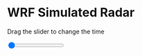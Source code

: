 <h1>WRF Simulated Radar</h1>
<p>Drag the slider to change the time</p>

<div class="slidecontainer">
<input oninput='setImage(this)' class="slider" type="range" min="0" max="9" value="0" step="1" />
<img id='img'/>
</div>

<script>
var img = document.getElementById('img');
var img_array = ['/assets/images/wrf/rf_wrfout_d01_2020-03-21_12:00:00.png',
'/assets/images/wrf/rf_wrfout_d01_2020-03-21_13:00:00.png',
'/assets/images/wrf/rf_wrfout_d01_2020-03-21_14:00:00.png',
'/assets/images/wrf/rf_wrfout_d01_2020-03-21_15:00:00.png',
'/assets/images/wrf/rf_wrfout_d01_2020-03-21_16:00:00.png',
'/assets/images/wrf/rf_wrfout_d01_2020-03-21_17:00:00.png',
'/assets/images/wrf/rf_wrfout_d01_2020-03-21_18:00:00.png',
'/assets/images/wrf/rf_wrfout_d01_2020-03-21_19:00:00.png',
'/assets/images/wrf/rf_wrfout_d01_2020-03-21_20:00:00.png',];
function setImage(obj)
{
        var value = obj.value;
        img.src = img_array[value];

}
</script>
